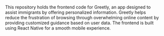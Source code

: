 This repository holds the frontend code for Greetly, an app designed to assist immigrants by offering personalized information. Greetly helps reduce the frustration of browsing through overwhelming online content by providing customized guidance based on user data. The frontend is built using React Native for a smooth mobile experience.